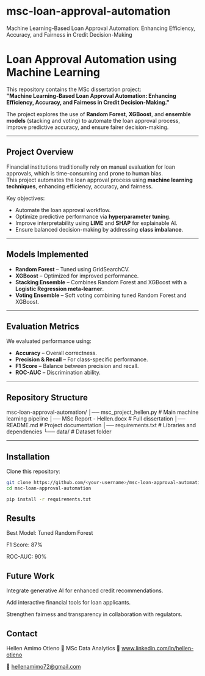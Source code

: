 # msc-loan-approval-automation
Machine Learning-Based Loan Approval Automation: Enhancing Efficiency, Accuracy, and Fairness in Credit Decision-Making
# Loan Approval Automation using Machine Learning

This repository contains the MSc dissertation project:  
**"Machine Learning-Based Loan Approval Automation: Enhancing Efficiency, Accuracy, and Fairness in Credit Decision-Making."**  

The project explores the use of **Random Forest**, **XGBoost**, and **ensemble models** (stacking and voting) to automate the loan approval process, improve predictive accuracy, and ensure fairer decision-making.

---

## Project Overview
Financial institutions traditionally rely on manual evaluation for loan approvals, which is time-consuming and prone to human bias.  
This project automates the loan approval process using **machine learning techniques**, enhancing efficiency, accuracy, and fairness.

Key objectives:
- Automate the loan approval workflow.
- Optimize predictive performance via **hyperparameter tuning**.
- Improve interpretability using **LIME** and **SHAP** for explainable AI.
- Ensure balanced decision-making by addressing **class imbalance**.

---

## Models Implemented
- **Random Forest** – Tuned using GridSearchCV.
- **XGBoost** – Optimized for improved performance.
- **Stacking Ensemble** – Combines Random Forest and XGBoost with a **Logistic Regression meta-learner**.
- **Voting Ensemble** – Soft voting combining tuned Random Forest and XGBoost.

---

## Evaluation Metrics
We evaluated performance using:
- **Accuracy** – Overall correctness.
- **Precision & Recall** – For class-specific performance.
- **F1 Score** – Balance between precision and recall.
- **ROC-AUC** – Discrimination ability.

---

## Repository Structure
msc-loan-approval-automation/
│── msc_project_hellen.py # Main machine learning pipeline
│── MSc Report - Hellen.docx # Full dissertation
│── README.md # Project documentation
│── requirements.txt # Libraries and dependencies
└── data/ # Dataset folder 


---

## Installation
Clone this repository:
```bash
git clone https://github.com/<your-username>/msc-loan-approval-automation.git
cd msc-loan-approval-automation

pip install -r requirements.txt
```

## Results

Best Model: Tuned Random Forest

F1 Score: 87%

ROC-AUC: 90%

## Future Work

Integrate generative AI for enhanced credit recommendations.

Add interactive financial tools for loan applicants.

Strengthen fairness and transparency in collaboration with regulators.

## Contact

Hellen Amimo Otieno
📍 MSc Data Analytics
🔗 www.linkedin.com/in/hellen-otieno

📧 hellenamimo72@gmail.com

